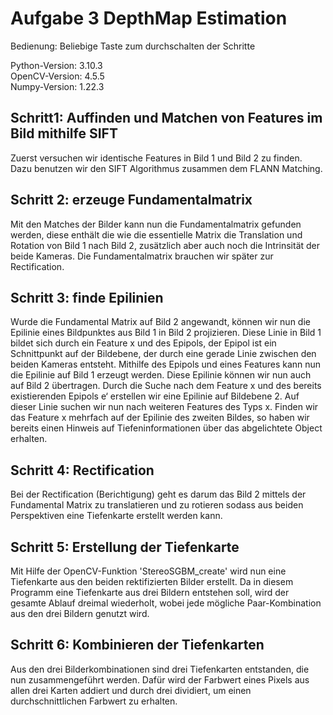 # Aufgabe 3 DepthMap Estimation

Bedienung: Beliebige Taste zum durchschalten der Schritte  

Python-Version: 3.10.3  
OpenCV-Version: 4.5.5  
Numpy-Version: 1.22.3  

## Schritt1: Auffinden und Matchen von  Features im Bild mithilfe SIFT
Zuerst versuchen wir identische Features in Bild 1 und Bild 2 zu finden. Dazu benutzen wir den SIFT Algorithmus zusammen dem FLANN Matching. 

## Schritt 2: erzeuge Fundamentalmatrix 
Mit den Matches der Bilder kann nun die Fundamentalmatrix gefunden werden, diese enthält die wie die essentielle Matrix die Translation und Rotation von Bild 1 nach Bild 2, zusätzlich aber auch noch die Intrinsität der beide Kameras. Die Fundamentalmatrix brauchen wir später zur Rectification.

## Schritt 3: finde Epilinien
Wurde die Fundamental Matrix auf Bild 2 angewandt, können wir nun die  Epilinie eines Bildpunktes aus Bild 1 in Bild 2 projizieren. Diese Linie in Bild 1 bildet sich durch ein Feature x und des Epipols, der Epipol ist ein Schnittpunkt auf der Bildebene, der durch eine gerade Linie zwischen den beiden Kameras entsteht. Mithilfe des Epipols und eines Features kann nun die Epilinie auf Bild 1 erzeugt werden. Diese Epilinie können wir nun auch auf Bild 2 übertragen. Durch die Suche nach dem Feature x und des bereits existierenden Epipols e‘ erstellen wir eine Epilinie auf Bildebene 2. Auf dieser Linie suchen wir nun nach weiteren Features des Typs x. Finden wir das Feature x mehrfach auf der Epilinie des zweiten Bildes, so haben wir bereits einen Hinweis auf Tiefeninformationen über das abgelichtete Object erhalten.

## Schritt 4: Rectification
Bei der Rectification (Berichtigung) geht es darum das Bild 2 mittels der Fundamental Matrix zu translatieren und zu rotieren sodass aus beiden Perspektiven eine Tiefenkarte erstellt werden kann. 

## Schritt 5: Erstellung der Tiefenkarte
Mit Hilfe der OpenCV-Funktion 'StereoSGBM_create' wird nun eine Tiefenkarte aus den beiden rektifizierten Bilder erstellt. Da in diesem Programm eine Tiefenkarte aus drei Bildern entstehen soll, wird der gesamte Ablauf dreimal wiederholt, wobei jede mögliche Paar-Kombination aus den drei Bildern genutzt wird.

## Schritt 6: Kombinieren der Tiefenkarten
Aus den drei Bilderkombinationen sind drei Tiefenkarten entstanden, die nun zusammengeführt werden. Dafür wird der Farbwert eines Pixels aus allen drei Karten addiert und durch drei dividiert, um einen durchschnittlichen Farbwert zu erhalten. 
